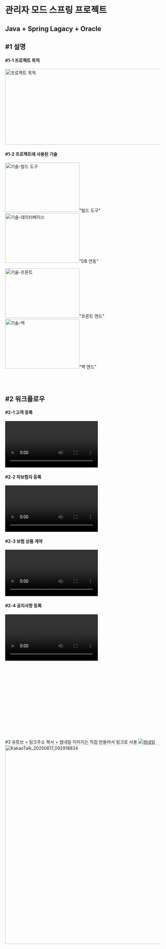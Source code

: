 <h1>관리자 모드 스프링 프로젝트</h1>
<h2>Java + Spring Lagacy + Oracle</h2>


<h2>#1 설명</h2>

<h4>#1-1 프로젝트 목적</h4>
<img src="https://github.com/user-attachments/assets/5d9e6bd0-5b31-4e0b-a72d-f816eeacc6e9" width="665" height="245" alt="프로젝트 목적" />

<h4>#1-2 프로젝트에 사용된 기술</h4>
    <p>
        <img src="https://github.com/user-attachments/assets/6e05b928-a08a-40a1-b430-0806a0441746" alt="기술-빌드 도구" width="240" height="160" />"빌드 도구"
        <img src="https://github.com/user-attachments/assets/df4ca761-d502-44a0-a525-ebb9f80b0eaa" alt="기술-데이터베이스" width="240" height="160" />"DB 연동"
    </p>
    <p>
        <img src="https://github.com/user-attachments/assets/c7e5f144-d144-450c-a88b-d463c37728d4" alt="기술-프론트" width="240" height="160" />"프론트 엔드"
        <img src="https://github.com/user-attachments/assets/78d068b5-3d82-4e6f-814b-ca1ab2694717" alt="기술-백" width="240" height="160" />"백 엔드"
    </p>
<br><br>

<h2>#2 워크플로우</h2>

<h4>#2-1 고객 등록</h4>
    <video src="https://github.com/user-attachments/assets/04ecce33-4087-4f45-a15b-165b06e117dc" control width:"600"></video>
<h4>#2-2 피보험자 등록</h4>
    <video src="https://github.com/user-attachments/assets/447db325-138c-49a2-8fdc-79c8b735b4aa" control width:"600"></video>
<h4>#2-3 보험 상품 계약</h4>
    <video src="https://github.com/user-attachments/assets/e523befa-3e8a-48d2-8b71-cfff95620060" control width:"600"></video>
<h4>#2-4 공지사항 등록</h4>
    <video src="https://github.com/user-attachments/assets/e35596a6-f665-48df-862a-fdc0b8bfaaa7" control width:"600"></video>






<br><br><br><br><br><br><br><br><br><br><br><br><br><br>
#3 유튜브 = 링크주소 복사 = 썸네일 이미지는 직접 만들어서 링크로 사용
<a href ="https://www.youtube.com/watch?v=CQtrGGC_dko">
  <img src="#" alt="썸네일" />
</a>
<img width="981" height="644" alt="KakaoTalk_20250617_092918834" src="https://github.com/user-attachments/assets/41f69709-6d64-449f-b6c5-61c9264436d3" />
